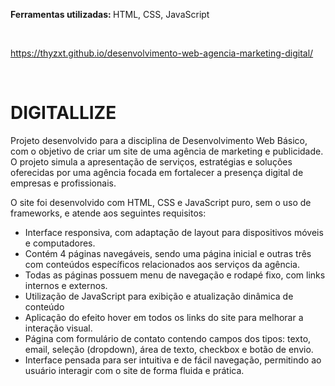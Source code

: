 <strong> Ferramentas utilizadas: </strong> HTML, CSS, JavaScript

<br> 

https://thyzxt.github.io/desenvolvimento-web-agencia-marketing-digital/

<br> 

# DIGITALLIZE

Projeto desenvolvido para a disciplina de Desenvolvimento Web Básico, com o objetivo de criar um site de uma agência de marketing e publicidade. O projeto simula a apresentação de serviços, estratégias e soluções oferecidas por uma agência focada em fortalecer a presença digital de empresas e profissionais.

O site foi desenvolvido com HTML, CSS e JavaScript puro, sem o uso de frameworks, e atende aos seguintes requisitos:
- Interface responsiva, com adaptação de layout para dispositivos móveis e computadores. 
- Contém 4 páginas navegáveis, sendo uma página inicial e outras três com conteúdos específicos relacionados aos serviços da agência.
- Todas as páginas possuem menu de navegação e rodapé fixo, com links internos e externos.
- Utilização de JavaScript para exibição e atualização dinâmica de conteúdo
- Aplicação do efeito hover em todos os links do site para melhorar a interação visual.
- Página com formulário de contato contendo campos dos tipos: texto, email, seleção (dropdown), área de texto, checkbox e botão de envio.
- Interface pensada para ser intuitiva e de fácil navegação, permitindo ao usuário interagir com o site de forma fluida e prática.
